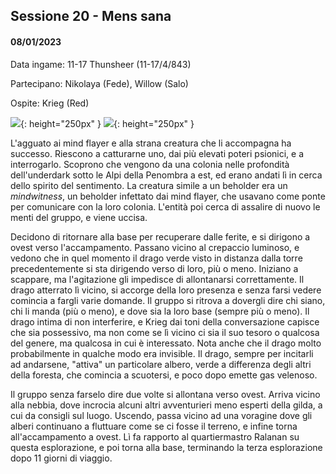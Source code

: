 ## Sessione 20 - Mens sana

#### 08/01/2023

Data ingame: 11-17 Thunsheer (11-17/4/843)

Partecipano: Nikolaya (Fede), Willow (Salo)

Ospite: Krieg (Red)

![](https://www.aidedd.org/dnd/images/mind-flayer.jpg){: height="250px" } ![](https://www.aidedd.org/dnd/images/mindwitness.jpg){: height="250px" }

L'agguato ai mind flayer e alla strana creatura che li accompagna ha successo. Riescono a catturarne uno, dai più elevati poteri psionici, e a interrogarlo. Scoprono che vengono da una colonia nelle profondità dell'underdark sotto le Alpi della Penombra a est, ed erano andati lì in cerca dello spirito del sentimento. La creatura simile a un beholder era un *mindwitness*, un beholder infettato dai mind flayer, che usavano come ponte per comunicare con la loro colonia. L'entità poi cerca di assalire di nuovo le menti del gruppo, e viene uccisa.

Decidono di ritornare alla base per recuperare dalle ferite, e si dirigono a ovest verso l'accampamento. Passano vicino al crepaccio luminoso, e vedono che in quel momento il drago verde visto in distanza dalla torre precedentemente si sta dirigendo verso di loro, più o meno. Iniziano a scappare, ma l'agitazione gli impedisce di allontanarsi correttamente. Il drago atterrato lì vicino, si accorge della loro presenza e senza farsi vedere comincia a fargli varie domande. Il gruppo si ritrova a dovergli dire chi siano, chi li manda (più o meno), e dove sia la loro base (sempre più o meno). Il drago intima di non interferire, e Krieg dai toni della conversazione capisce che sia possessivo, ma non come se lì vicino ci sia il suo tesoro o qualcosa del genere, ma qualcosa in cui è interessato. Nota anche che il drago molto probabilmente in qualche modo era invisible. Il drago, sempre per incitarli ad andarsene, "attiva" un particolare albero, verde a differenza degli altri della foresta, che comincia a scuotersi, e poco dopo emette gas velenoso.

Il gruppo senza farselo dire due volte si allontana verso ovest. Arriva vicino alla nebbia, dove incrocia alcuni altri avventurieri meno esperti della gilda, a cui da consigli sul luogo. Uscendo, passa vicino ad una voragine dove gli alberi continuano a fluttuare come se ci fosse il terreno, e infine torna all'accampamento a ovest. Lì fa rapporto al quartiermastro Ralanan su questa esplorazione, e poi torna alla base, terminando la terza esplorazione dopo 11 giorni di viaggio.